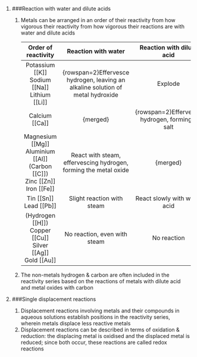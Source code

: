 1. ###Reaction with water and dilute acids

    1. Metals can be arranged in an order of their reactivity from how vigorous their reactivity from how vigorous their reactions are with water and dilute acids

        |                                Order of reactivity                                 |                              Reaction with water                              |           Reaction with dilute acid          |
        |:----------------------------------------------------------------------------------:|:-----------------------------------------------------------------------------:|:--------------------------------------------:|
        |                 Potassium [[K]]<br>Sodium [[Na]]<br>Lithium [[Li]]                 |{rowspan=2}Effervesce hydrogen, leaving an alkaline solution of metal hydroxide|                   Explode                    |
        |                                   Calcium [[Ca]]                                   |{merged}                                                                       |{rowspan=2}Effervesce hydrogen, forming a salt|
        |Magnesium [[Mg]]<br>Aluminium [[Al]]<br>(Carbon [[C]])<br>Zinc [[Zn]]<br>Iron [[Fe]]|       React with steam, effervescing hydrogen, forming the metal oxide        |{merged}                                      |
        |                             Tin [[Sn]]<br>Lead [[Pb]]                              |                          Slight reaction with steam                           |         React slowly with warm acid          |
        |         (Hydrogen [[H]])<br>Copper [[Cu]]<br>Silver [[Ag]]<br>Gold [[Au]]          |                         No reaction, even with steam                          |                 No reaction                  |
    2. The non-metals hydrogen & carbon are often included in the reactivity series based on the reactions of metals with dilute acid and metal oxides with carbon
2. ###Single displacement reactions

    1. Displacement reactions involving metals and their compounds in aqueous solutions establish positions in the reactivity series, wherein metals displace less reactive metals
    2. Displacement reactions can be described in terms of oxidation & reduction: the displacing metal is oxidised and the displaced metal is reduced; since both occur, these reactions are called redox reactions

